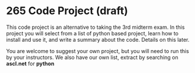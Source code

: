 # 265 Code Project (draft)


This code project is an alternative to taking the 3rd midterm exam.
In this project you will select from a list of python based project,
learn how to install and use it, and write a summary about the code.
Details on this later.

You are welcome to suggest your own project, but you will need to
run this by your instructors. We also have our own list, extract
by searching on **ascl.net** for **python**

